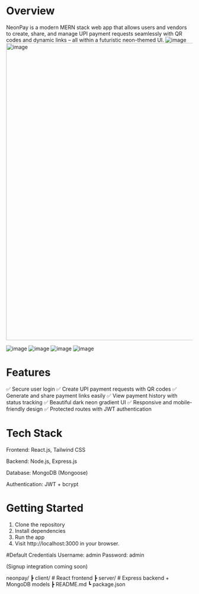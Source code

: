 # Overview
NeonPay is a modern MERN stack web app that allows users and vendors to create, share, and manage UPI payment requests seamlessly with QR codes and dynamic links – all within a futuristic neon-themed UI.
![image](https://github.com/user-attachments/assets/48f7d0ef-5b5f-425e-83c6-6593fa26724a)
<img width="1919" height="802" alt="image" src="https://github.com/user-attachments/assets/48bbbe25-7eef-4fe6-b0a9-ba69c51ee449" />

![image](https://github.com/user-attachments/assets/735964d0-c079-4b7e-87db-4ced193f354d)
![image](https://github.com/user-attachments/assets/9317f2d2-4e0f-4185-94e6-ddffe4744608)
![image](https://github.com/user-attachments/assets/d2b2f635-6180-4574-9d27-9516ffac4c11)
![image](https://github.com/user-attachments/assets/9497c17e-5921-440a-b5ee-0a026974cd0c)






# Features
✅ Secure user login
✅ Create UPI payment requests with QR codes
✅ Generate and share payment links easily
✅ View payment history with status tracking
✅ Beautiful dark neon gradient UI
✅ Responsive and mobile-friendly design
✅ Protected routes with JWT authentication

# Tech Stack
Frontend: React.js, Tailwind CSS

Backend: Node.js, Express.js

Database: MongoDB (Mongoose)

Authentication: JWT + bcrypt

# Getting Started
1. Clone the repository
2. Install dependencies
3. Run the app
4. Visit http://localhost:3000 in your browser.

#Default Credentials
Username: admin
Password: admin

(Signup integration coming soon)

neonpay/
 ┣ client/       # React frontend
 ┣ server/       # Express backend + MongoDB models
 ┣ README.md
 ┗ package.json
